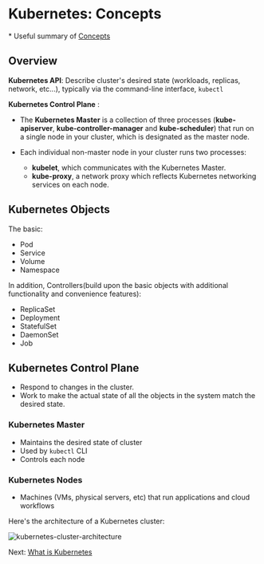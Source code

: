 # Kubernetes: Concepts

\* Useful summary of [Concepts](https://kubernetes.io/docs/concepts/)

## Overview

**Kubernetes API**: Describe cluster's desired state (workloads, replicas, network, etc...), typically via the command-line interface, `kubectl`

**Kubernetes Control Plane** :

- The **Kubernetes Master** is a collection of three processes (**kube-apiserver**, **kube-controller-manager** and **kube-scheduler**) that run on a single node in your cluster, which is designated as the master node.

- Each individual non-master node in your cluster runs two processes:
  - **kubelet**, which communicates with the Kubernetes Master.
  - **kube-proxy**, a network proxy which reflects Kubernetes networking services on each node.

## Kubernetes Objects

The basic:

- Pod
- Service
- Volume
- Namespace

In addition, Controllers(build upon the basic objects with additional functionality and convenience features):

- ReplicaSet
- Deployment
- StatefulSet
- DaemonSet
- Job

## Kubernetes Control Plane

- Respond to changes in the cluster.
- Work to make the actual state of all the objects in the system match the desired state.

### Kubernetes Master

- Maintains the desired state of cluster
- Used by `kubectl` CLI
- Controls each node

### Kubernetes Nodes

- Machines (VMs, physical servers, etc) that run applications and cloud workflows

Here's the architecture of a Kubernetes cluster:

![kubernetes-cluster-architecture](https://d33wubrfki0l68.cloudfront.net/e298a92e2454520dddefc3b4df28ad68f9b91c6f/70d52/images/docs/pre-ccm-arch.png)

Next: [What is Kubernetes](01-what-is-kubernetes.md)
